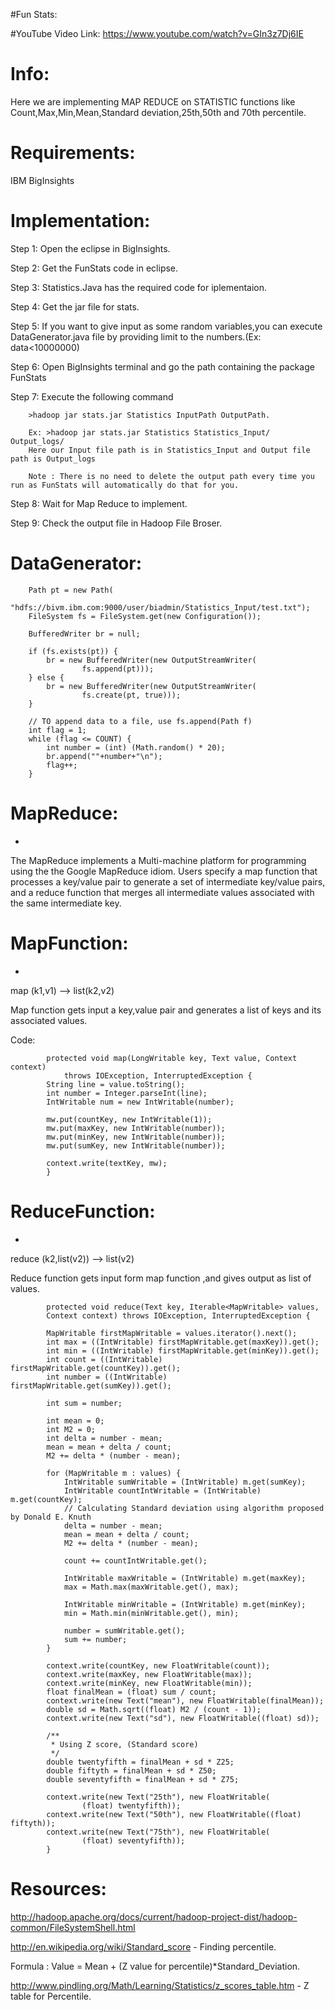 #Fun Stats:

#YouTube Video Link:
https://www.youtube.com/watch?v=GIn3z7Dj6IE

# Info:
Here we are implementing MAP REDUCE on STATISTIC functions like Count,Max,Min,Mean,Standard deviation,25th,50th and 70th percentile.

# Requirements:
IBM BigInsights

# Implementation:
Step 1: Open the eclipse in BigInsights.

Step 2: Get the FunStats code in eclipse.

Step 3: Statistics.Java has the required code for iplementaion.

Step 4: Get the jar file for stats.

Step 5: If you want to give input as some random variables,you can execute DataGenerator.java file by providing limit to the numbers.(Ex: data<10000000)

Step 6: Open BigInsights terminal and go the path containing the package FunStats

Step 7: Execute the following command

        >hadoop jar stats.jar Statistics InputPath OutputPath.

        Ex: >hadoop jar stats.jar Statistics Statistics_Input/ Output_logs/
        Here our Input file path is in Statistics_Input and Output file path is Output_logs

        Note : There is no need to delete the output path every time you run as FunStats will automatically do that for you.

Step 8: Wait for Map Reduce to implement.

Step 9: Check the output file in Hadoop File Broser.


# DataGenerator:

        Path pt = new Path(
		"hdfs://bivm.ibm.com:9000/user/biadmin/Statistics_Input/test.txt");
		FileSystem fs = FileSystem.get(new Configuration());

		BufferedWriter br = null;
		
		if (fs.exists(pt)) {
			br = new BufferedWriter(new OutputStreamWriter(
					fs.append(pt)));
		} else {
			br = new BufferedWriter(new OutputStreamWriter(
					fs.create(pt, true)));
		}
		
		// TO append data to a file, use fs.append(Path f)
		int flag = 1;
		while (flag <= COUNT) {
			int number = (int) (Math.random() * 20);
			br.append(""+number+"\n");
			flag++;
		}

# MapReduce:
-
The MapReduce implements a Multi-machine platform for programming using the the Google MapReduce idiom. Users specify a map function that processes a key/value pair to generate a set of intermediate key/value pairs, and a reduce function that merges all intermediate values associated with the same intermediate key.


# MapFunction:
-
map (k1,v1) --> list(k2,v2)

Map function gets input a key,value pair and generates a list of keys and its associated values.

Code:

            protected void map(LongWritable key, Text value, Context context)
				throws IOException, InterruptedException {
			String line = value.toString();
			int number = Integer.parseInt(line);
			IntWritable num = new IntWritable(number);

			mw.put(countKey, new IntWritable(1));
			mw.put(maxKey, new IntWritable(number));
			mw.put(minKey, new IntWritable(number));
			mw.put(sumKey, new IntWritable(number));

			context.write(textKey, mw);
		    }        

# ReduceFunction:
-
reduce (k2,list(v2)) --> list(v2)

Reduce function gets input form map function ,and gives output as list of values.

       		protected void reduce(Text key, Iterable<MapWritable> values,
			Context context) throws IOException, InterruptedException {

			MapWritable firstMapWritable = values.iterator().next();
			int max = ((IntWritable) firstMapWritable.get(maxKey)).get();
			int min = ((IntWritable) firstMapWritable.get(minKey)).get();
			int count = ((IntWritable) firstMapWritable.get(countKey)).get();
			int number = ((IntWritable) firstMapWritable.get(sumKey)).get();

			int sum = number;

			int mean = 0;
			int M2 = 0;
			int delta = number - mean;
			mean = mean + delta / count;
			M2 += delta * (number - mean);

			for (MapWritable m : values) {
				IntWritable sumWritable = (IntWritable) m.get(sumKey);
				IntWritable countIntWritable = (IntWritable) m.get(countKey);
				// Calculating Standard deviation using algorithm proposed by Donald E. Knuth
				delta = number - mean;
				mean = mean + delta / count;
				M2 += delta * (number - mean);

				count += countIntWritable.get();

				IntWritable maxWritable = (IntWritable) m.get(maxKey);
				max = Math.max(maxWritable.get(), max);

				IntWritable minWritable = (IntWritable) m.get(minKey);
				min = Math.min(minWritable.get(), min);

				number = sumWritable.get();
				sum += number;
			}

			context.write(countKey, new FloatWritable(count));
			context.write(maxKey, new FloatWritable(max));
			context.write(minKey, new FloatWritable(min));
			float finalMean = (float) sum / count;
			context.write(new Text("mean"), new FloatWritable(finalMean));
			double sd = Math.sqrt((float) M2 / (count - 1));
			context.write(new Text("sd"), new FloatWritable((float) sd));

			/**
			 * Using Z score, (Standard score)
			 */
			double twentyfifth = finalMean + sd * Z25;
			double fiftyth = finalMean + sd * Z50;
			double seventyfifth = finalMean + sd * Z75;

			context.write(new Text("25th"), new FloatWritable(
					(float) twentyfifth));
			context.write(new Text("50th"), new FloatWritable((float) fiftyth));
			context.write(new Text("75th"), new FloatWritable(
					(float) seventyfifth));
	    	}


            
# Resources:

http://hadoop.apache.org/docs/current/hadoop-project-dist/hadoop-common/FileSystemShell.html

http://en.wikipedia.org/wiki/Standard_score   - Finding percentile.

Formula : Value = Mean + (Z value for percentile)*Standard_Deviation.

http://www.pindling.org/Math/Learning/Statistics/z_scores_table.htm    - Z table for Percentile.